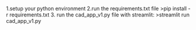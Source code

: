 1.setup your python environment 
2.run the requirements.txt file >pip install -r requirements.txt
3. run the cad_app_v1.py file with streamlit: >streamlit run cad_app_v1.py